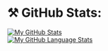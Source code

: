 # ⚒️ GitHub Stats:
[![My GitHub Stats](https://github-readme-stats.vercel.app/api/?username=badpackage&count_private=true&theme=tokyonight&showicons=true)]()<br/>
[![My GitHub Language Stats](https://github-readme-stats.vercel.app/api/top-langs/?username=badpackage&langs_count=5&theme=tokyonight)]()
